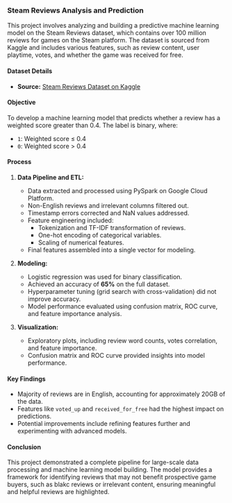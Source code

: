 
### Steam Reviews Analysis and Prediction

This project involves analyzing and building a predictive machine learning model on the Steam Reviews dataset, which contains over 100 million reviews for games on the Steam platform. The dataset is sourced from Kaggle and includes various features, such as review content, user playtime, votes, and whether the game was received for free.

#### Dataset Details
- **Source:** [Steam Reviews Dataset on Kaggle](https://www.kaggle.com/datasets/kieranpoc/steam-reviews)

#### Objective
To develop a machine learning model that predicts whether a review has a weighted score greater than 0.4. The label is binary, where:
- `1`: Weighted score ≤ 0.4
- `0`: Weighted score > 0.4

#### Process
1. **Data Pipeline and ETL:**
   - Data extracted and processed using PySpark on Google Cloud Platform.
   - Non-English reviews and irrelevant columns filtered out.
   - Timestamp errors corrected and NaN values addressed.
   - Feature engineering included:
     - Tokenization and TF-IDF transformation of reviews.
     - One-hot encoding of categorical variables.
     - Scaling of numerical features.
   - Final features assembled into a single vector for modeling.

2. **Modeling:**
   - Logistic regression was used for binary classification.
   - Achieved an accuracy of **65%** on the full dataset.
   - Hyperparameter tuning (grid search with cross-validation) did not improve accuracy.
   - Model performance evaluated using confusion matrix, ROC curve, and feature importance analysis.

3. **Visualization:**
   - Exploratory plots, including review word counts, votes correlation, and feature importance.
   - Confusion matrix and ROC curve provided insights into model performance.

#### Key Findings
- Majority of reviews are in English, accounting for approximately 20GB of the data.
- Features like `voted_up` and `received_for_free` had the highest impact on predictions.
- Potential improvements include refining features further and experimenting with advanced models.

#### Conclusion
This project demonstrated a complete pipeline for large-scale data processing and machine learning model building. The model provides a framework for identifying reviews that may not benefit prospective game buyers, such as blakc reviews or  irrelevant content, ensuring meaningful and helpful reviews are highlighted.


